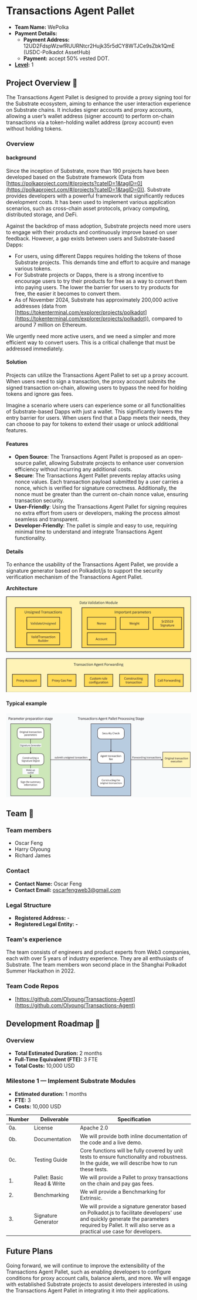 # Transactions Agent Pallet
+ **Team Name:** WePolka
+ **Payment Details:**
    + **Payment Address:** 12UD2FdspWzwfRUURNtcr2Hujk35r5dCY8WTJCe9sZbk1QmE (USDC-Polkadot AssetHub)
    + **Payment:** accept 50% vested DOT.
+ [**Level**](https://github.com/w3f/Grants-Program/tree/master#level_slider-levels)**:** 1

## Project Overview 📄
The Transactions Agent Pallet is designed to provide a proxy signing tool for the Substrate ecosystem, aiming to enhance the user interaction experience on Substrate chains. It includes signer accounts and proxy accounts, allowing a user’s wallet address (signer account) to perform on-chain transactions via a token-holding wallet address (proxy account) even without holding tokens.

### Overview
#### background
Since the inception of Substrate, more than 190 projects have been developed based on the Substrate framework (Data from [https://polkaproject.com/#/projects?cateID=1&tagID=0](https://polkaproject.com/#/projects?cateID=1&tagID=0)).  Substrate provides developers with a powerful framework that significantly reduces development costs.  It has been used to implement various application scenarios, such as cross-chain asset protocols, privacy computing, distributed storage, and DeFi.

Against the backdrop of mass adoption, Substrate projects need more users to engage with their products and continuously improve based on user feedback.  However, a gap exists between users and Substrate-based Dapps:

+ For users, using different Dapps requires holding the tokens of those Substrate projects.  This demands time and effort to acquire and manage various tokens.
+ For Substrate projects or Dapps, there is a strong incentive to encourage users to try their products for free as a way to convert them into paying users.  The lower the barrier for users to try products for free, the easier it becomes to convert them.
+ As of November 2024, Substrate has approximately 200,000 active addresses (data from [https://tokenterminal.com/explorer/projects/polkadot](https://tokenterminal.com/explorer/projects/polkadot)), compared to around 7 million on Ethereum.

We urgently need more active users, and we need a simpler and more efficient way to convert users.  This is a critical challenge that must be addressed immediately.

#### Solution
Projects can utilize the Transactions Agent Pallet to set up a proxy account. When users need to sign a transaction, the proxy account submits the signed transaction on-chain, allowing users to bypass the need for holding tokens and ignore gas fees.

Imagine a scenario where users can experience some or all functionalities of Substrate-based Dapps with just a wallet. This significantly lowers the entry barrier for users. When users find that a Dapp meets their needs, they can choose to pay for tokens to extend their usage or unlock additional features.

#### Features
+ **Open Source**: The Transactions Agent Pallet is proposed as an open-source pallet, allowing Substrate projects to enhance user conversion efficiency without incurring any additional costs.
+ **Secure**: The Transactions Agent Pallet prevents replay attacks using nonce values. Each transaction payload submitted by a user carries a nonce, which is verified for signature correctness. Additionally, the nonce must be greater than the current on-chain nonce value, ensuring transaction security.
+ **User-Friendly**: Using the Transactions Agent Pallet for signing requires no extra effort from users or developers, making the process almost seamless and transparent.
+ **Developer-Friendly**: The pallet is simple and easy to use, requiring minimal time to understand and integrate Transactions Agent functionality.

#### Details
To enhance the usability of the Transactions Agent Pallet, we provide a signature generator based on Polkadot/js to support the security verification mechanism of the Transactions Agent Pallet.

**Architecture**

![img1](https://github.com/OIyoung/Transactions-Agent/blob/main/static/image1.png)

#### Typical example
![img2](https://github.com/OIyoung/Transactions-Agent/blob/main/static/image2.png)

## Team 👥
### Team members
+ Oscar Feng
+ Harry OIyoung
+ Richard James

### Contact
+ **Contact Name:** Oscar Feng
+ **Contact Email:** oscarfengweb3@gmail.com

### Legal Structure
+ **Registered Address:** -
+ **Registered Legal Entity: -** 

### Team's experience
The team consists of engineers and product experts from Web3 companies, each with over 5 years of industry experience. They are all enthusiasts of Substrate. The team members won second place in the Shanghai Polkadot Summer Hackathon in 2022.

### Team Code Repos
+ [https://github.com/OIyoung/Transactions-Agent](https://github.com/OIyoung/Transactions-Agent)

## Development Roadmap 🔩
### Overview
+ **Total Estimated Duration:** 2 months
+ **Full-Time Equivalent (FTE):** 3 FTE
+ **Total Costs:** 10,000 USD

### Milestone 1 — Implement Substrate Modules
+ **Estimated duration:** 1 months
+ **FTE:** 3
+ **Costs:** 10,000 USD

| Number | Deliverable | Specification |
| --- | --- | --- |
| 0a. | License | Apache 2.0 |
| 0b. | Documentation | We will provide both inline documentation of the code and a live demo. |
| 0c. | Testing Guide | Core functions will be fully covered by unit tests to ensure functionality and robustness. In the guide, we will describe how to run these tests. |
| 1. | Pallet: Basic Read & Write | We will provide a Pallet to proxy transactions on the chain and pay gas fees. |
| 2. | Benchmarking | We will provide a Benchmarking for Extrinsic. |
| 3. | Signature Generator | We will provide a signature generator based on Polkadot.js to facilitate developers' use and quickly generate the parameters required by Pallet. It will also serve as a practical use case for developers. |


## Future Plans
Going forward, we will continue to improve the extensibility of the Transactions Agent Pallet, such as enabling developers to configure conditions for proxy account calls, balance alerts, and more. We will engage with established Substrate projects to assist developers interested in using the Transactions Agent Pallet in integrating it into their applications.

